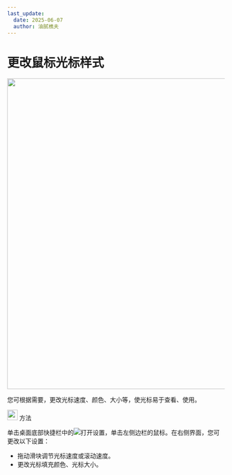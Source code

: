 ```yaml
---
last_update:
  date: 2025-06-07
  author: 油腻樵夫
---
```


# 更改鼠标光标样式

<img src="https://tips-p01-drcn.dbankcdn.cn/MODEL/DOC/C00B030/resource/card/202512281uswxk/zh-cn/image/figure/fig_settings_mouse.png" width="720" height=""/> 

您可根据需要，更改光标速度、颜色、大小等，使光标易于查看、使用。

<img src="https://tips-p01-drcn.dbankcdn.cn/MODEL/DOC/C00B030/resource/card/202512281uswxk/zh-cn/image/common/buttons/fig_method.png" width="24" height="24"/> 方法

单击桌面底部快捷栏中的![](https://tips-p01-drcn.dbankcdn.cn/MODEL/DOC/C00B030/resource/card/202512281uswxk/zh-cn/image/common/icon/appicon_settings.png)打开设置，单击左侧边栏的鼠标。在右侧界面，您可更改以下设置：

+   拖动滑块调节光标速度或滚动速度。
+   更改光标填充颜色、光标大小。




